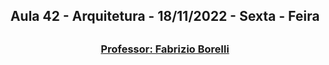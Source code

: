 <h2 align = "center" >Aula 42  - Arquitetura - 18/11/2022 - Sexta - Feira<h2>

<h3 align = "center" ><a href="https://github.com/ffborelli/curso-brq-java-2022-09-05/">Professor: Fabrizio Borelli</a></h3>